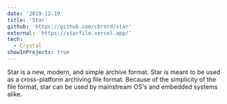 ```yaml
---
date: '2019-12-19'
title: 'Star'
github: 'https://github.com/cbrnrd/star'
external: 'https://starfile.vercel.app/'
tech:
  - Crystal
showInProjects: true
---
```


Star is a new, modern, and simple archive format. Star is meant to be used as a cross-platform archiving file format. Because of the simplicity of the file format, star can be used by mainstream OS's and embedded systems alike.
